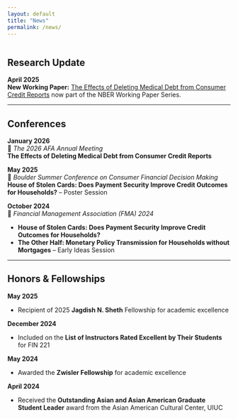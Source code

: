 ```yaml
---
layout: default  
title: "News"  
permalink: /news/  
---
```


<hr style="line-height: 2px; visibility:hidden;" />

## Research Update  
**April 2025**  
**New Working Paper:**  <a href="https://www.nber.org/papers/w33644.pdf" target="_blank">The Effects of Deleting Medical Debt from Consumer Credit Reports</a> now part of the NBER Working Paper Series.

---

## Conferences  
**January 2026**  
📌 *The 2026 AFA Annual Meeting*  
**The Effects of Deleting Medical Debt from Consumer Credit Reports**

**May 2025**  
📌 *Boulder Summer Conference on Consumer Financial Decision Making*  
**House of Stolen Cards: Does Payment Security Improve Credit Outcomes for Households?** – Poster Session

**October 2024**  
📌 *Financial Management Association (FMA) 2024*  
- **House of Stolen Cards: Does Payment Security Improve Credit Outcomes for Households?** 
- **The Other Half: Monetary Policy Transmission for Households without Mortgages** – Early Ideas Session

---

## Honors & Fellowships  
**May 2025**  
- Recipient of 2025 **Jagdish N. Sheth** Fellowship for academic excellence
  
**December 2024**  
- Included on the **List of Instructors Rated Excellent by Their Students** for FIN 221  

**May 2024**  
- Awarded the **Zwisler Fellowship** for academic excellence  

**April 2024**  
- Received the **Outstanding Asian and Asian American Graduate Student Leader** award from the Asian American Cultural Center, UIUC
